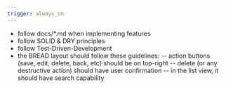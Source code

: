 ```yaml
---
trigger: always_on
---
```


- follow docs/*.md when implementing features
- follow SOLID & DRY principles
- follow Test-Driven-Development
- the BREAD layout should follow these guidelines:
-- action buttons (save, edit, delete, back, etc) should be on top-right
-- delete (or any destructive action) should have user confirmation
-- in the list view, it should have search capability